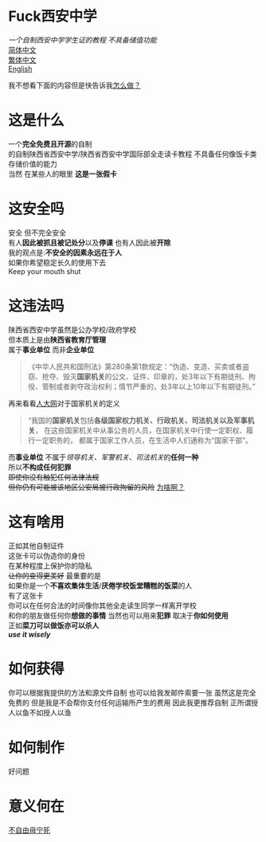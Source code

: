 # Fuck西安中学
*一个自制西安中学学生证的教程 不具备储值功能*  
[简体中文](/how-to-make.md)  
[繁体中文](/how-to-make.md)  
[English](/how-to-make.md)  

我不想看下面的内容但是快告诉我[怎么做？](/how-to-make.md)

# 这是什么
一个**完全免费且开源**的自制  
的自制陕西省西安中学/陕西省西安中学国际部全走读卡教程 
不具备任何像饭卡类存储价值的能力  
当然 在某些人的眼里 **这是一张假卡**

# 这安全吗
安全 但不完全安全  
有人**因此被抓且被记处分**以及**停课** 
也有人因此被**开除**  
我的观点是:**不安全的因素永远在于人**  
如果你希望稳定长久的使用下去  
Keep your mouth shut  

# 这违法吗
陕西省西安中学虽然是公办学校/政府学校  
但本质上是由**陕西省教育厅管理**  
属于**事业单位** 而非**企业单位**  

>《中华人民共和国刑法》第280条第1款规定：“伪造、变造、买卖或者盗窃、抢夺、毁灭**国家机关**的公文、证件、印章的，处3年以下有期徒刑、拘役、管制或者剥夺政治权利；情节严重的，处3年以上10年以下有期徒刑。”  

再来看看[人大网](http://www.npc.gov.cn/npc/c2369/200204/d6520607212b434d82843a8c82baac9d.shtml "人大网")对于国家机关的定义  
> “我国的**国家机关**包括**各级国家权力机关、行政机关、司法机关以及军事机关**，
  在这些国家机关中从事公务的人员，在国家机关中行使一定职权、履行一定职务的，
  都属于国家工作人员，在生活中人们通称为“国家干部”。  
  
而**事业单位** 不属于*领导机关、军警机关、司法机关*的**任何一种**  
所以**不构成任何犯罪**  
~~即使你没有触犯任何法律法规  
但你仍有可能被该地区公安局被行政拘留的风险~~
[为啥啊？](https://zh.wikipedia.org/wiki/%E8%BF%99%E5%B0%B1%E6%98%AF%E4%B8%AD%E5%9B%BD)

# 这有啥用
正如其他自制证件  
这张卡可以伪造你的身份  
在某种程度上保护你的隐私  
~~让你的变得更美好~~
最重要的是  
如果你是一个**不喜欢集体生活**/**厌倦学校饭堂糟糕的饭菜**的人  
有了这张卡  
你可以在任何合法的时间像你其他全走读生同学一样离开学校  
和你的朋友做任何你**想做的事情** 
当然也可以用来**犯罪** 
取决于**你如何使用**  
正如**菜刀可以做饭亦可以杀人**  
***use it wisely***  

# 如何获得
你可以根据我提供的方法和源文件自制 也可以给我发邮件索要一张 虽然这是完全免费的 但是我是不会帮你支付任何运输所产生的费用 因此我更推荐自制 正所谓授人以鱼不如授人以渔
# 如何制作
好问题

# 意义何在  
[不自由毋宁死](https://en.wikipedia.org/wiki/Live_Free_or_Die)  
